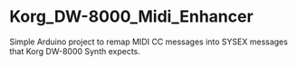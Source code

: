 # Korg_DW-8000_Midi_Enhancer
Simple Arduino project to remap MIDI CC messages into SYSEX messages that Korg DW-8000 Synth expects.
